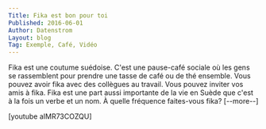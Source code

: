 ```yaml
---
Title: Fika est bon pour toi
Published: 2016-06-01
Author: Datenstrom
Layout: blog
Tag: Exemple, Café, Vidéo
---
```

Fika est une coutume suédoise. C'est une pause-café sociale où les gens se rassemblent pour prendre une tasse de café ou de thé ensemble. Vous pouvez avoir fika avec des collègues au travail. Vous pouvez inviter vos amis à fika. Fika est une part aussi importante de la vie en Suède que c'est à la fois un verbe et un nom. À quelle fréquence faites-vous fika? [--more--]

[youtube aIMR73COZQU]